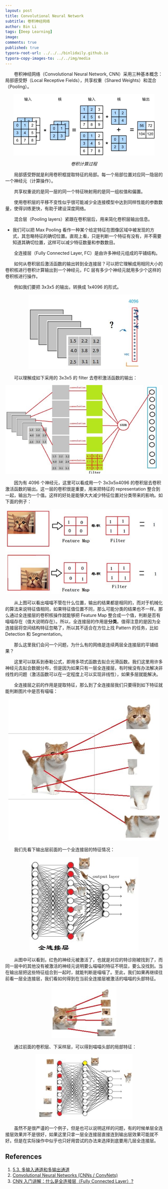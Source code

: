 ```yaml
---
layout: post
title: Convolutional Neural Network
subtitle: 卷积神经网络
author: Bin Li
tags: [Deep Learning]
image: 
comments: true
published: true
typora-root-url: ../../../binlidaily.github.io
typora-copy-images-to: ../../img/media
---
```


　　卷积神经网络（Convolutional Neural Network, CNN）采用三种基本概念：局部感受野（Local Receptive Fields），共享权重（Shared Weights）和混合（Pooling）。

<p align="center">
<img src="/img/media/15547073032659.jpg" width="">
</p>
<p align="center">
    <em>卷积计算过程</em>
</p>

　　局部感受野就是利用卷积框提取特征的局部。每一个局部位置对应同一隐层的一个神经元（计算操作）。

　　共享权重说的是同一层的同一个特征映射用的是同一组权值和偏置。

　　使⽤卷积层的平移不变性似乎很可能减少全连接模型中达到同样性能的参数数量，使得训练更快，有助于建设深度网络。

　　混合层（Pooling layers）紧跟在卷积层后，用来简化卷积层输出信息。

* 我们可以把 Max Pooling 看作一种某个给定特征在图像区域中被发现的方式，其忽略特征的确切位置。直观上看，只是判断一个特征有没有，并不需要知道其确切位置，这样可以减少特征数量和参数数目。

　　全连接层（Fully Connected Layer, FC）是由许多神经元组成的平铺结构。

　　如何从卷积层后激活函数的输出转到全连接层？可以把它理解成用相同大小的卷积核进行卷积计算输出到一个神经元，FC 层有多少个神经元就用多少个这样的卷积核进行操作。

　　例如我们要把 3x3x5 的输出，转换成 1x4096 的形式。

<p align="center">
<img src="/img/media/15559854607020.jpg" width="">
</p>

　　可以理解成如下采用的 3x3x5 的 filter 去卷积激活函数的输出：

<p align="center">
<img src="/img/media/15559855009136.jpg" width="">
</p>

　　因为有 4096 个神经元，这里可以看成用一个 3x3x5x4096 的卷积层去卷积激活函数的输出。这一层的卷积很是重要，用来把特征的 representation 整合到一起，输出为一个值。这样的好处是能够大大减少特征位置对分类带来的影响。如下面的例子：

<p align="center">
<img src="/img/media/15559882225191.jpg" width="">
</p>

　　从上图可以看出喵喵不管在什么位置，输出的结果都是相同的，而对于机械化的算法来说特征值相同，如果特征值位置不同，那么可能分类的结果也不一样。那么通过全连接层的卷积核操作就能够把 Feature Map 整合成一个值，判断是否有喵喵存在（值大说明存在）。所以，全连接层的作用是**分类**。值得注意的是因为全连接层将空间结构特征忽略了，所以其不适合在方位上找 Pattern 的任务，比如 Detection 和 Segmentation。

　　那么这里我们会问一个问题，为什么有的网络是连续两层全连接层的平铺结果？

　　这里可以联系到泰勒公式，即用多项式函数去拟合光滑函数。我们这里用许多神经元去拟合数据分布，但是因为如果只有一层全连接层，有时候没有办法解决非线性的问题（激活函数可以在一定程度上可以实现非线性），如果多层就能解决。

　　全连接层之前的作用是提取特征，那么到了全连接层我们只要得到如下特征就能判断图片中是否有喵喵：

<p align="center">
<img src="/img/media/15559912454297.jpg" width="">
</p>

　　我们先看下输出层前面的一个全连接层的特征情况：

<p align="center">
<img src="/img/media/15559915410132.jpg" width="">
</p>

　　从图中可以看到，红色的神经元被激活了，也就是对应的特诊刚被找到了，而同一层中的其他没有被激活的神经元说明要么喵喵的特征不明显，要么没找到。当在输出层把这些特征组合到一起时，就能判断是喵喵了。至此，我们如果再继续往前看一层全连接层，我们看如何得到在当前全连接层被激活的喵喵的头部特征。

<p align="center">
<img src="/img/media/15559917593770.jpg" width="">
</p>

　　通过前面的卷积层、下采样层，可以得到喵喵头部的局部特征：

<p align="center">
<img src="/img/media/15559918008969.jpg" width="">
</p>

　　虽然不是很严谨的一个例子，但是也可以说明这样的问题，有的时候单层全连接层效果并不是很好，如果这里只拿一层全连接层直接连到输出层效果可能就不好。但是在实际操作中似乎也只好用尝试的办法来选择到底要用几层全连接层。

## References
1. [5.3. 多输入通道和多输出通道](https://zh.d2l.ai/chapter_convolutional-neural-networks/channels.html)
2. [Convolutional Neural Networks (CNNs / ConvNets)](http://cs231n.github.io/convolutional-networks/)
3. [CNN 入门讲解：什么是全连接层（Fully Connected Layer）?](https://zhuanlan.zhihu.com/p/33841176)